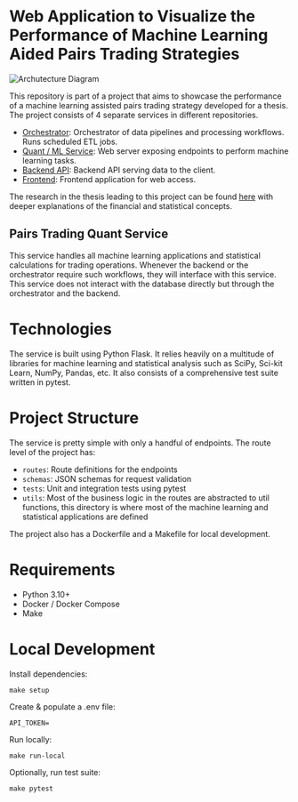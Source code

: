 # Web Application to Visualize the Performance of Machine Learning Aided Pairs Trading Strategies

![Archutecture Diagram](https://i.ibb.co/F4GWF1g/Pairs-Trading-Architecture.png)

This repository is part of a project that aims to showcase the performance of a machine learning assisted pairs trading strategy developed for a thesis. The project consists of 4 separate services in different repositories.

- [Orchestrator](https://github.com/kerem-kaynak/pairs-trading-orchestrator): Orchestrator of data pipelines and processing workflows. Runs scheduled ETL jobs.
- [Quant / ML Service](https://github.com/kerem-kaynak/pairs-trading-quant-service): Web server exposing endpoints to perform machine learning tasks.
- [Backend API](https://github.com/kerem-kaynak/pairs-trading-backend): Backend API serving data to the client.
- [Frontend](https://github.com/kerem-kaynak/pairs-trading-frontend): Frontend application for web access.

The research in the thesis leading to this project can be found [here](https://github.com/kerem-kaynak/pairs-trading-with-ml) with deeper explanations of the financial and statistical concepts.

## Pairs Trading Quant Service

This service handles all machine learning applications and statistical calculations for trading operations. Whenever the backend or the orchestrator require such workflows, they will interface with this service. This service does not interact with the database directly but through the orchestrator and the backend.

# Technologies

The service is built using Python Flask. It relies heavily on a multitude of libraries for machine learning and statistical analysis such as SciPy, Sci-kit Learn, NumPy, Pandas, etc. It also consists of a comprehensive test suite written in pytest.

# Project Structure

The service is pretty simple with only a handful of endpoints. The route level of the project has:

- `routes`: Route definitions for the endpoints
- `schemas`: JSON schemas for request validation
- `tests`: Unit and integration tests using pytest
- `utils`: Most of the business logic in the routes are abstracted to util functions, this directory is where most of the machine learning and statistical applications are defined

The project also has a Dockerfile and a Makefile for local development.

# Requirements

- Python 3.10+
- Docker / Docker Compose
- Make

# Local Development

Install dependencies:
```
make setup
```

Create & populate a .env file:
```
API_TOKEN=
```

Run locally:
```
make run-local
```

Optionally, run test suite:
```
make pytest
```
